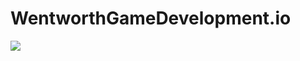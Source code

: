# WentworthGameDevelopment.io
<a href="https://zenhub.com"><img src="https://raw.githubusercontent.com/ZenHubIO/support/master/zenhub-badge.png"></a>
